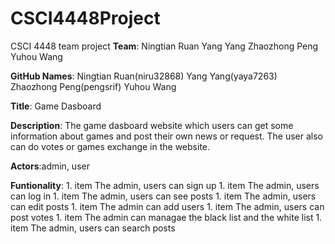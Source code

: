 # CSCI4448Project
CSCI 4448 team project
**Team**: Ningtian Ruan
          Yang Yang
          Zhaozhong Peng
          Yuhou Wang
          
**GitHub Names**: Ningtian Ruan(niru32868)
                  Yang Yang(yaya7263)
                  Zhaozhong Peng(pengsrif)
                  Yuhou Wang
                  
**Title**: Game Dasboard

**Description**: The game dasboard website which users can get some information about games and post their own news or request. The user also can do votes or games exchange in the website.

**Actors**:admin, user

**Funtionality**: 
                  1. item The admin, users can sign up
                  1. item The admin, users can log in
                  1. item The admin, users can see posts
                  1. item The admin, users can edit posts
                  1. item The admin can add users
                  1. item The admin, users can post votes
                  1. item The admin can managae the black list and the white list
                  1. item The admin, users can search posts
